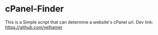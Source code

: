 # cPanel-Finder
This is a Simple script that can determine a website's cPanel url.
Dev link: https://github.com/yelhamer
